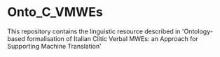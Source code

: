 # Onto_C_VMWEs
This repository contains the linguistic resource described in 'Ontology-based formalisation of Italian Clitic Verbal MWEs: an Approach for Supporting Machine Translation'
